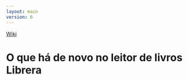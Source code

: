 ```yaml
---
layout: main
version: 6
---
```

[Wiki](/wiki/pt)

# O que há de novo no leitor de livros Librera



    
